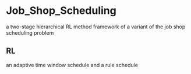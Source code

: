 # Job_Shop_Scheduling
a two-stage hierarchical RL method framework of a variant of the job shop scheduling problem

## RL
an adaptive time window schedule and a rule schedule

